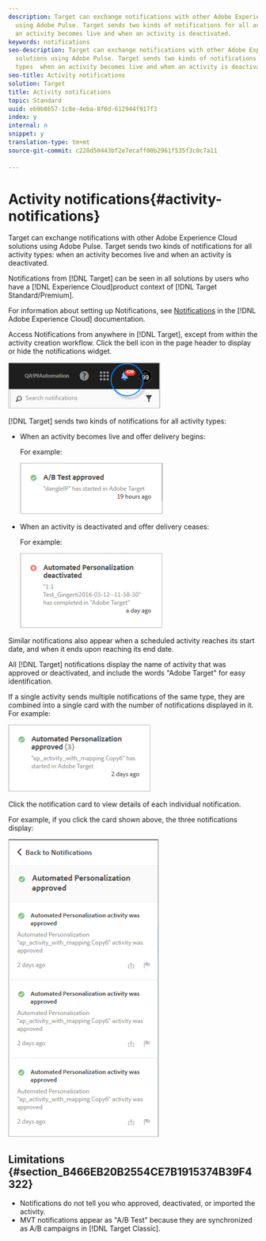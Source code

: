 ```yaml
---
description: Target can exchange notifications with other Adobe Experience Cloud solutions
  using Adobe Pulse. Target sends two kinds of notifications for all activity types  when
  an activity becomes live and when an activity is deactivated.
keywords: notifications
seo-description: Target can exchange notifications with other Adobe Experience Cloud
  solutions using Adobe Pulse. Target sends two kinds of notifications for all activity
  types  when an activity becomes live and when an activity is deactivated.
seo-title: Activity notifications
solution: Target
title: Activity notifications
topic: Standard
uuid: eb9b8657-1c8e-4eba-8f6d-612944f917f3
index: y
internal: n
snippet: y
translation-type: tm+mt
source-git-commit: c228d50443bf2e7ecaff00b2961f535f3c0c7a11

---
```



# Activity notifications{#activity-notifications}

Target can exchange notifications with other Adobe Experience Cloud solutions using Adobe Pulse. Target sends two kinds of notifications for all activity types: when an activity becomes live and when an activity is deactivated.

Notifications from [!DNL Target] can be seen in all solutions by users who have a [!DNL Experience Cloud]product context of [!DNL Target Standard/Premium].

For information about setting up Notifications, see [Notifications](https://marketing.adobe.com/resources/help/en_US/mcloud/notifications.html) in the [!DNL Adobe Experience Cloud] documentation.

Access Notifications from anywhere in [!DNL Target], except from within the activity creation workflow. Click the bell icon in the page header to display or hide the notifications widget.

![](assets/notifications-shell.png)

[!DNL Target] sends two kinds of notifications for all activity types:

* When an activity becomes live and offer delivery begins:

   For example:

   ![](assets/notif_app.png)

* When an activity is deactivated and offer delivery ceases:

   For example:

   ![](assets/notif-deact.png)

Similar notifications also appear when a scheduled activity reaches its start date, and when it ends upon reaching its end date.

All [!DNL Target] notifications display the name of activity that was approved or deactivated, and include the words "Adobe Target" for easy identification.

If a single activity sends multiple notifications of the same type, they are combined into a single card with the number of notifications displayed in it. For example:

![](assets/notif-multi.png)

Click the notification card to view details of each individual notification.

For example, if you click the card shown above, the three notifications display:

![](assets/notif-multi-open.png)

## Limitations {#section_B466EB20B2554CE7B1915374B39F4322}

* Notifications do not tell you who approved, deactivated, or imported the activity.
* MVT notifications appear as "A/B Test" because they are synchronized as A/B campaigns in [!DNL Target Classic].


